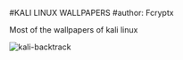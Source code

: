 #KALI LINUX WALLPAPERS
#author: Fcryptx

Most of the wallpapers of kali linux

![kali-backtrack](~/Pictures/Kali-linux-wallpapers/kali-backtrack/backtrack-3-green-1920x1080.png)
